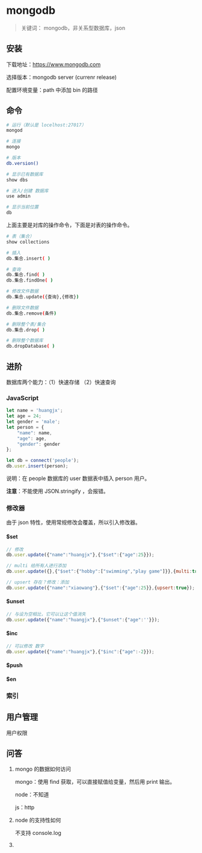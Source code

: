 # mongodb

> 关键词： mongodb，非关系型数据库，json

## 安装

下载地址：https://www.mongodb.com

选择版本：mongodb server (currenr release)

配置环境变量：path 中添加 bin 的路径

## 命令

```bash
# 运行（默认是 locelhost:27017）
mongod

# 连接
mongo

# 版本
db.version()

# 显示已有数据库
show dbs

# 进入/创建 数据库
use admin

# 显示当前位置
db
```

上面主要是对库的操作命令，下面是对表的操作命令。

```bash
# 表（集合）
show collections

# 插入
db.集合.insert( )

# 查询
db.集合.find( )
db.集合.findOne( )

# 修改文件数据
db.集合.update({查询},{修改})

# 删除文件数据
db.集合.remove(条件)

# 删除整个表/集合
db.集合.drop( )

# 删除整个数据库
db.dropDatabase( )
```

## 进阶

数据库两个能力：（1）快速存储 （2）快速查询

### JavaScript

```js
let name = 'huangjx';
let age = 24;
let gender = 'male';
let person = {
    "name": name,
    "age": age,
    "gender": gender
};

let db = connect('people');
db.user.insert(person);
```

说明：在 people 数据库的 user 数据表中插入 person 用户。

**注意**：不能使用 JSON.stringify ，会报错。

### 修改器

由于 json 特性，使用常规修改会覆盖，所以引入修改器。

#### $set

```js
// 修改
db.user.update({"name":"huangjx"},{"$set":{"age":25}});

// multi 给所有人进行添加
db.user.update({},{"$set":{"hobby":["swimming","play game"]}},{multi:true});

// upsert 存在？修改：添加
db.user.update({"name":"xiaowang"},{"$set":{"age":25}},{upsert:true});
```

#### $unset

```js
// 与设为空相比，它可以让这个值消失
db.user.update({"name":"huangjx"},{"$unset":{"age":''}});
```

#### $inc

```js
// 可以修改 数字
db.user.update({"name":"huangjx"},{"$inc":{"age":-2}});
```

#### $push



#### $en





### 索引



## 用户管理

用户权限







## 问答

1. mongo 的数据如何访问

   mongo：使用 find 获取，可以直接赋值给变量，然后用 print 输出。

   node：不知道

   js：http

2. node 的支持性如何

   不支持 console.log

3. 



































